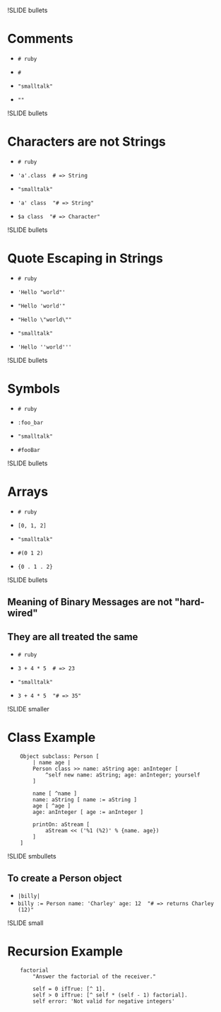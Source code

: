 !SLIDE bullets

# Comments

* `# ruby`
* `#`

* `"smalltalk"`
* `""`

!SLIDE bullets

# Characters are not Strings

* `# ruby`
* `'a'.class  # => String`

* `"smalltalk"`
* `'a' class  "# => String"`
* `$a class  "# => Character"`

!SLIDE bullets

# Quote Escaping in Strings

* `# ruby`
* `'Hello "world"'`
* `"Hello 'world'"`
* `"Hello \"world\""`

* `"smalltalk"`
* `'Hello ''world'''`

!SLIDE bullets

# Symbols

* `# ruby`
* `:foo_bar`

* `"smalltalk"`
* `#fooBar`

!SLIDE bullets

# Arrays

* `# ruby`
* `[0, 1, 2]`

* `"smalltalk"`
* `#(0 1 2)`
* `{0 . 1 . 2}`

!SLIDE bullets

## Meaning of Binary Messages are not "hard\-wired"
## They are all treated the same

* `# ruby`
* `3 + 4 * 5  # => 23`

* `"smalltalk"`
* `3 + 4 * 5  "# => 35"`

!SLIDE smaller

# Class Example

        Object subclass: Person [
            | name age |
            Person class >> name: aString age: anInteger [
                ^self new name: aString; age: anInteger; yourself
            ]

            name [ ^name ]
            name: aString [ name := aString ]
            age [ ^age ]
            age: anInteger [ age := anInteger ]

            printOn: aStream [
                aStream << ('%1 (%2)' % {name. age})
            ]
        ]

!SLIDE smbullets

## To create a Person object

* `|billy|`
* `billy := Person name: 'Charley' age: 12  "# => returns Charley (12)"`

!SLIDE small

# Recursion Example

        factorial
            "Answer the factorial of the receiver."

            self = 0 ifTrue: [^ 1].
            self > 0 ifTrue: [^ self * (self - 1) factorial].
            self error: 'Not valid for negative integers' 

